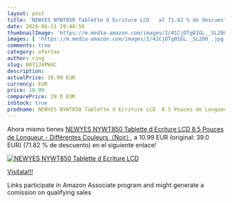 ```yaml
---
layout: post
title: 'NEWYES NYWT850 Tablette d Ecriture LCD   al 71.82 % de descuento'
date: 2020-06-11 19:48:50
thumbnailImage: 'https://m.media-amazon.com/images/I/41CjOTg01GL._SL200_.jpg'
images: [ 'https://m.media-amazon.com/images/I/41CjOTg01GL._SL200_.jpg' ]
comments: true
category: ofertas
author: ring
slug: B071J4PW4C
description:
actualPrice: 10.99 EUR
currency: EUR
price: 10.99
comparePrice: 39.0 EUR
inStock: true
prodname: NEWYES NYWT850 Tablette d Ecriture LCD  8.5 Pouces de Longueur - Différentes Couleurs（Noir）
---
```


Ahora mismo tienes [NEWYES NYWT850 Tablette d Ecriture LCD  8.5 Pouces de Longueur - Différentes Couleurs（Noir）](https://www.amazon.fr/dp/B071J4PW4C/?tag=tolees0d-21) a 10.99 EUR (original: 39.0 EUR) (71.82 %  de descuento) en el siguiente enlace!

[![NEWYES NYWT850 Tablette d Ecriture LCD  ](https://m.media-amazon.com/images/I/41CjOTg01GL._SL200_.jpg)](https://www.amazon.fr/dp/B071J4PW4C/?tag=tolees0d-21)

[Visítala!!!](https://www.amazon.fr/dp/B071J4PW4C/?tag=tolees0d-21)

Links participate in Amazon Associate program and might generate a comission on qualifying sales
